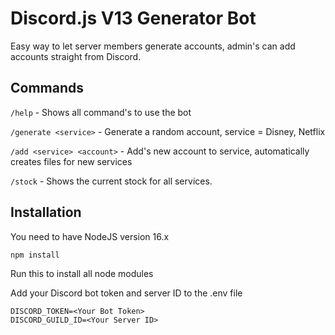 # Discord.js V13 Generator Bot
Easy way to let server members generate accounts, admin's can add accounts straight from Discord.

## Commands
```/help``` - Shows all command's to use the bot

```/generate <service>``` - Generate a random account, service = Disney, Netflix

```/add <service> <account>``` - Add's new account to service, automatically creates files for new services

```/stock``` - Shows the current stock for all services.

## Installation

You need to have NodeJS version 16.x

```bash
npm install
```
Run this to install all node modules

Add your Discord bot token and server ID to the .env file
```
DISCORD_TOKEN=<Your Bot Token>
DISCORD_GUILD_ID=<Your Server ID>
```
